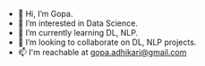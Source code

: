 - 👋 Hi, I’m Gopa.
- 👀 I’m interested in Data Science.
- 🌱 I’m currently learning DL, NLP.
- 💞️ I’m looking to collaborate on DL, NLP projects.
- 📫 I'm reachable at gopa.adhikari@gmail.com

<!---
gopaa379/gopaa379 is a ✨ special ✨ repository because its `README.md` (this file) appears on your GitHub profile.
You can click the Preview link to take a look at your changes.
--->

